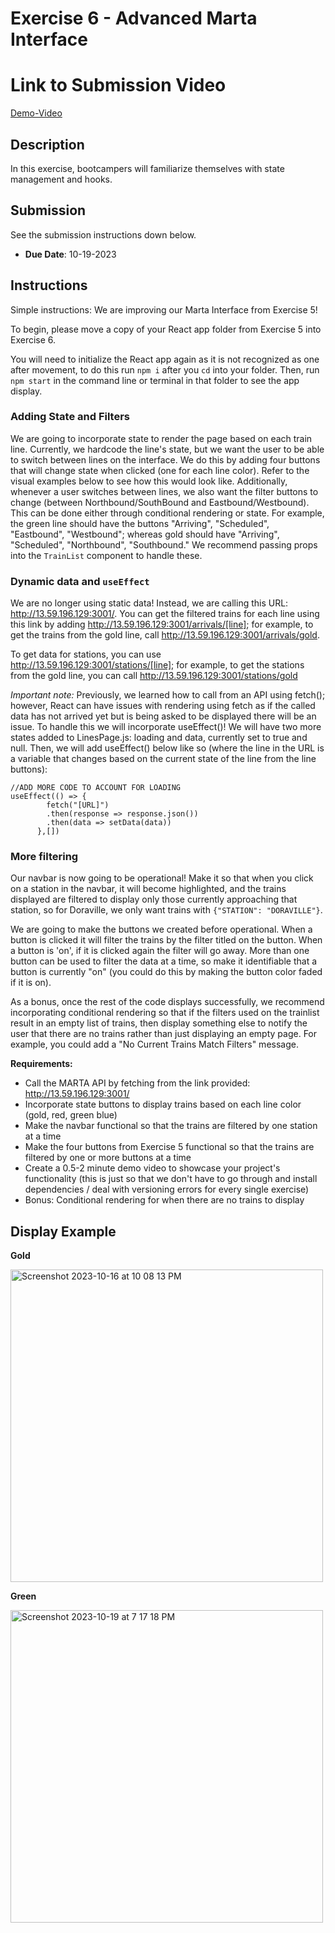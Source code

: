 # Exercise 6 - Advanced Marta Interface

# Link to Submission Video
[Demo-Video](https://youtu.be/Q5zpEcRZrg0)

## Description
In this exercise, bootcampers will familiarize themselves with state management and hooks.

## Submission
See the submission instructions down below.
- **Due Date**: 10-19-2023

## Instructions

Simple instructions: We are improving our Marta Interface from Exercise 5!

To begin, please move a copy of your React app folder from Exercise 5 into Exercise 6.

You will need to initialize the React app again as it is not recognized as one after movement, to do this run `npm i` after you `cd` into your folder. Then, run `npm start` in the command line or terminal in that folder to see the app display.

### Adding State and Filters

We are going to incorporate state to render the page based on each train line. Currently, we hardcode the line's state, but we want the user to be able to switch between lines on the interface. We do this by adding four buttons that will change state when clicked (one for each line color). Refer to the visual examples below to see how this would look like. Additionally, whenever a user switches between lines, we also want the filter buttons to change (between Northbound/SouthBound and Eastbound/Westbound). This can be done either through conditional rendering or state. For example, the green line should have the buttons "Arriving", "Scheduled", "Eastbound", "Westbound"; whereas gold should have "Arriving", "Scheduled", "Northbound", "Southbound." We recommend passing props into the `TrainList` component to handle these.

### Dynamic data and `useEffect`

We are no longer using static data! Instead, we are calling this URL: http://13.59.196.129:3001/. You can get the filtered trains for each line using this link by adding http://13.59.196.129:3001/arrivals/[line]; for example, to get the trains from the gold line, call http://13.59.196.129:3001/arrivals/gold. 

To get data for stations, you can use http://13.59.196.129:3001/stations/[line]; for example, to get the stations from the gold line, you can call http://13.59.196.129:3001/stations/gold

*Important note:* Previously, we learned how to call from an API using fetch(); however, React can have issues with rendering using fetch as if the called data has not arrived yet but is being asked to be displayed there will be an issue. To handle this we will incorporate useEffect()! We will have two more states added to LinesPage.js: loading and data, currently set to true and null. Then, we will add useEffect() below like so (where the line in the URL is a variable that changes based on the current state of the line from the line buttons):

```
//ADD MORE CODE TO ACCOUNT FOR LOADING
useEffect(() => {
        fetch("[URL]")
        .then(response => response.json())
        .then(data => setData(data))
      },[])
```

### More filtering

Our navbar is now going to be operational! Make it so that when you click on a station in the navbar, it will become highlighted, and the trains displayed are filtered to display only those currently approaching that station, so for Doraville, we only want trains with `{"STATION": "DORAVILLE"}`.

We are going to make the buttons we created before operational. When a button is clicked it will filter the trains by the filter titled on the button. When a button is 'on', if it is clicked again the filter will go away. More than one button can be used to filter the data at a time, so make it identifiable that a button is currently "on" (you could do this by making the button color faded if it is on).

As a bonus, once the rest of the code displays successfully, we recommend incorporating conditional rendering so that if the filters used on the trainlist result in an empty list of trains, then display something else to notify the user that there are no trains rather than just displaying an empty page. For example, you could add a "No Current Trains Match Filters" message.

**Requirements:**
- Call the MARTA API by fetching from the link provided: http://13.59.196.129:3001/
- Incorporate state buttons to display trains based on each line color (gold, red, green blue)
- Make the navbar functional so that the trains are filtered by one station at a time
- Make the four buttons from Exercise 5 functional so that the trains are filtered by one or more buttons at a time
- Create a 0.5-2 minute demo video to showcase your project's functionality (this is just so that we don't have to go through and install dependencies / deal with versioning errors for every single exercise)
- Bonus: Conditional rendering for when there are no trains to display

## Display Example

**Gold**

<img width="500" alt="Screenshot 2023-10-16 at 10 08 13 PM" src="https://github.com/zinichakraborty/bootcampexercises-f23/assets/113480497/ab39f0c9-83d8-4232-90da-d026aca7ef7e">

**Green**

<img width="500" alt="Screenshot 2023-10-19 at 7 17 18 PM" src="https://github.com/BoG-Dev-Bootcamp-F23/bootcamp-f23/assets/113480497/043e7a06-614f-41f8-8ef9-5c6cf7523b02">

